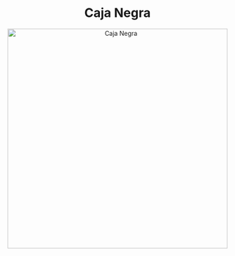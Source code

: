 <h1 align="center">Caja Negra</h1>

<p align="center">
  <img src="c24cef6f-077c-4b51-b92c-7c5c67b07575.png" alt="Caja Negra" width="500"/>
</p>
